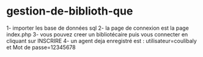 ﻿# gestion-de-biblioth-que
1- importer les base de données sql
2- la page de connexion est la page index.php
3- vous pouvez creer un bibliotécaire puis vous connecter en cliquant sur INSCRIRE
4- un agent deja enregistré est : utilisateur=coulibaly et Mot de passe=12345678

